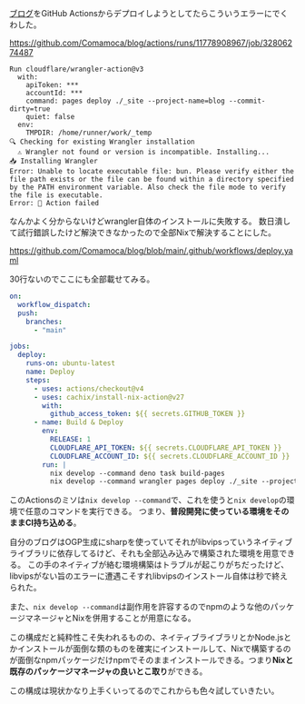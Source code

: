 [ブログ](https://comamoca.dev)をGitHub Actionsからデプロイしようとしてたらこういうエラーにでくわした。


https://github.com/Comamoca/blog/actions/runs/11778908967/job/32806274487

```
Run cloudflare/wrangler-action@v3
  with:
    apiToken: ***
    accountId: ***
    command: pages deploy ./_site --project-name=blog --commit-dirty=true
    quiet: false
  env:
    TMPDIR: /home/runner/work/_temp
🔍 Checking for existing Wrangler installation
  ⚠️ Wrangler not found or version is incompatible. Installing...
📥 Installing Wrangler
Error: Unable to locate executable file: bun. Please verify either the file path exists or the file can be found within a directory specified by the PATH environment variable. Also check the file mode to verify the file is executable.
Error: 🚨 Action failed
```

なんかよく分からないけどwrangler自体のインストールに失敗する。
数日潰して試行錯誤したけど解決できなかったので全部Nixで解決することにした。

https://github.com/Comamoca/blog/blob/main/.github/workflows/deploy.yaml

30行ないのでここにも全部載せてみる。


```yaml
on:
  workflow_dispatch:
  push:
    branches:
      - "main"

jobs:
  deploy:
    runs-on: ubuntu-latest
    name: Deploy
    steps:
      - uses: actions/checkout@v4
      - uses: cachix/install-nix-action@v27
        with:
          github_access_token: ${{ secrets.GITHUB_TOKEN }}
      - name: Build & Deploy
        env:
          RELEASE: 1
          CLOUDFLARE_API_TOKEN: ${{ secrets.CLOUDFLARE_API_TOKEN }}
          CLOUDFLARE_ACCOUNT_ID: ${{ secrets.CLOUDFLARE_ACCOUNT_ID }}
        run: |
          nix develop --command deno task build-pages
          nix develop --command wrangler pages deploy ./_site --project-name=blog --commit-dirty=true
```

このActionsのミソは`nix develop --command`で、これを使うと`nix develop`の環境で任意のコマンドを実行できる。
つまり、**普段開発に使っている環境をそのままCI持ち込める**。

自分のブログはOGP生成にsharpを使っていてそれがlibvipsっていうネイティブライブラリに依存してるけど、それも全部込み込みで構築された環境を用意できる。
この手のネイティブが絡む環境構築はトラブルが起こりがちだったけど、libvipsがない旨のエラーに遭遇こそすれlibvipsのインストール自体は秒で終えられた。

また、`nix develop --command`は副作用を許容するのでnpmのような他のパッケージマネージャとNixを併用することが用意になる。

この構成だと純粋性こそ失われるものの、ネイティブライブラリとかNode.jsとかインストールが面倒な類のものを確実にインストールして、Nixで構築するのが面倒なnpmパッケージだけnpmでそのままインストールできる。つまり**Nixと既存のパッケージマネージャの良いとこ取り**ができる。

この構成は現状かなり上手くいってるのでこれからも色々試していきたい。
